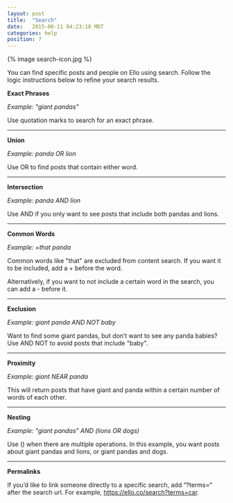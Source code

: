 ```yaml
---
layout: post
title:  "Search"
date:   2015-06-11 04:23:18 MDT
categories: help
position: 7
---
```


{% image search-icon.jpg %}

You can find specific posts and people on Ello using search. Follow the logic instructions below to refine your search results.

**Exact Phrases**

_Example: "giant pandas"_

Use quotation marks to search for an exact phrase.



* * *

**Union**

_Example: panda OR lion_

Use OR to find posts that contain either word.

* * *

**Intersection**

_Example: panda AND lion_

Use AND if you only want to see posts that include both pandas and lions.

* * *

**Common Words**

_Example: +that panda_

Common words like "that" are excluded from content search. If you want it to be included, add a + before the word.

Alternatively, if you want to not include a certain word in the search, you can add a - before it.

* * *


**Exclusion**

_Example: giant panda AND NOT baby_

Want to find some giant pandas, but don’t want to see any panda babies? Use AND NOT to avoid posts that include "baby".

* * *

**Proximity**

_Example: giant NEAR panda_

This will return posts that have giant and panda within a certain number of words of each other.


* * *

**Nesting**

_Example: "giant pandas" AND (lions OR dogs)_

Use () when there are multiple operations. In this example, you want posts about giant pandas and lions, or giant pandas and dogs.

* * *

**Permalinks**

If you’d like to link someone directly to a specific search, add “?terms=“ after the search url. For example, https://ello.co/search?terms=car.
